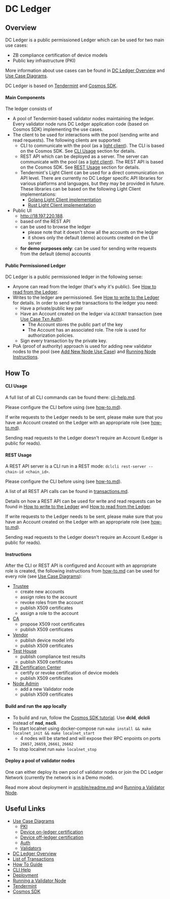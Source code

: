# DC Ledger

## Overview
DC Ledger is a public permissioned Ledger which can be used for two main use cases:
 - ZB compliance certification of device models
 - Public key infrastructure (PKI)
 
More information about use cases can be found in [DC Ledger Overview](docs/ZB_Ledger_overview.pdf) and [Use Case Diagrams](docs/use_cases).

DC Ledger is based on [Tendermint](https://tendermint.com/) and [Cosmos SDK](https://cosmos.network/sdk).

#### Main Components
The ledger consists of
 - A pool of Tendermint-based validator nodes maintaining the ledger.
  Every validator node runs DC Ledger application code (based on Cosmos SDK) implementing the use cases.
 - The client to be used for interactions with the pool (sending write and read requests).
 The following clients are supported: 
    - CLI to communicate with the pool (as a [light client](https://pkg.go.dev/github.com/tendermint/tendermint/lite2?tab=doc)).
    The CLI is based on the Cosmos SDK. See [CLI Usage](#cli-usage) section for details.
    - REST API which can be deployed as a server. The server can communicate with the pool
     (as a [light client](https://pkg.go.dev/github.com/tendermint/tendermint/lite2?tab=doc)). 
    The REST API is based on the Cosmos SDK. See [REST Usage](#rest-usage) section for details.
    - Tendermint's Light Client can be used for a direct communication on API level. 
    There are currently no DC Ledger specific API libraries for various platforms and languages, 
    but they may be provided in future.
    These libraries can be based on the following Light Client implementations: 
        - [Golang Light Client implementation](https://pkg.go.dev/github.com/tendermint/tendermint/lite2?tab=doc)
        - [Rust Light Client implementation](https://docs.rs/tendermint/0.13.0/tendermint/lite/index.html)  
 - Public UI
    - http://18.197.220.188.
    - based onf the REST API
    - can be used to browse the ledger
        - please note that it doesn't show all the accounts on the ledger
        - it shows only the default (demo) accounts created on the UI server
    - **for demo purposes only**: can be used for sending write requests from the default (demo) accounts     

#### Public Permissioned Ledger
DC Ledger is a public permissioned ledger in the following sense:
 - Anyone can read from the ledger (that's why it's public). See [How to read from the Ledger](docs/transactions.md#how-to-read-from-the-ledger).
-  Writes to the ledger are permissioned. See [How to write to the Ledger](docs/transactions.md#how-to-write-to-the-ledger) for details.
In order to send write transactions to the ledger you need: 
      - Have a private/public key pair
      - Have an Account created on the ledger via `ACCOUNT` transaction (see [Use Case Txn Auth](use_cases/use_cases_txn_auth.puml)).
          - The Account stores the public part of the key
          - The Account has an associated role. The role is used for authorization policies.
      - Sign every transaction by the private key.
 - PoA (proof of authority) approach is used for adding new validator nodes to the pool 
 (see [Add New Node Use Case](docs/use_cases/use_cases_add_validator_node.png)) and
  [Running Node Instructions](docs/running-node.md).



## How To

#### CLI Usage
A full list of all CLI commands can be found there: [cli-help.md](docs/cli-help.md).

Please configure the CLI before using (see [how-to.md](docs/how-to.md#cli-configuration)).

If write requests to the Ledger needs to be sent, please make sure that you have
an Account created on the Ledger with an appropriate role (see [how-to.md](docs/how-to.md#getting-account)).

Sending read requests to the Ledger doesn't require an Account (Ledger is public for reads).

#### REST Usage
A REST API server is a CLI run in a REST mode: 
`dclcli rest-server --chain-id <chain_id>`.
 
Please configure the CLI before using (see [how-to.md](docs/how-to.md#cli-configuration)).

A list of all REST API calls can be found in [transactions.md](docs/transactions.md).

Details on how a REST API can be used for write and read requests can be found in
[How to write to the Ledger](docs/transactions.md#how-to-write-to-the-ledger)
and [How to read from the Ledger](docs/transactions.md#how-to-read-from-the-ledger).

If write requests to the Ledger needs to be sent, please make sure that you have
an Account created on the Ledger with an appropriate role (see [how-to.md](docs/how-to.md#getting-account)).

Sending read requests to the Ledger doesn't require an Account (Ledger is public for reads).

#### Instructions
After the CLI or REST API is configured and Account with an appropriate role is created,
the following instructions from [how-to.md](docs/how-to.md) can be used for every role 
(see [Use Case Diagrams](docs/use_cases)):
- [Trustee](docs/how-to.md#trustee-instructions) 
    - create new accounts
    - assign roles to the account
    - revoke roles from the account
    - publish X509 certificates
    - assign a role to the account    
- [CA](docs/how-to.md#ca-instructions)
    - propose X509 root certificates
    - publish X509 certificates    
- [Vendor](docs/how-to.md#vendor-instructions) 
    - publish device model info
    - publish X509 certificates
- [Test House](docs/how-to.md#test-house-instructions) 
    - publish compliance test results
    - publish X509 certificates
- [ZB Certification Center](docs/how-to.md#certification-center-instructions)
    - certify or revoke certification of device models
    - publish X509 certificates
- [Node Admin](docs/how-to.md#node-admin-instructions-setting-up-a-new-validator-node) 
    - add a new Validator node
    - publish X509 certificates

#### Build and run the app locally
- To build and run, follow the [Cosmos SDK tutorial](https://github.com/cosmos/sdk-tutorials/blob/master/nameservice/tutorial/22-build-run.md).
Use __dcld__, __dclcli__ instead of __nsd__, __nscli__.
- To start localnet using docker-compose run `make install && make localnet_init && make localnet_start`
  - 4 nodes will be started and will expose their RPC enpoints on ports `26657`, `26659`, `26661`, `26662`
- To stop localnet run `make localnet_stop`
#### Deploy a pool of validator nodes 
One can either deploy its own pool of validator nodes or join the DC Ledger Network 
(currently the network is in a Demo mode).

Read more about deployment in [ansible/readme.md](ansible/README.md)
and [Running a Validator Node](docs/running-node.md).

## Useful Links 
- [Use Case Diagrams](docs/use_cases)
    - [PKI](docs/use_cases/use_cases_pki.png)
    - [Device on-ledger certification](docs/use_cases/use_cases_device_on_ledger_certification.png)
    - [Device off-ledger certification](docs/use_cases/use_cases_device_off_ledger_certification.png)
    - [Auth](docs/use_cases/use_cases_txn_auth.png)
    - [Validators](docs/use_cases/use_cases_add_validator_node.png)
- [DC Ledger Overview](docs/ZB_Ledger_overview.pdf)
- [List of Transactions](docs/transactions.md)
- [How To Guide](docs/how-to.md)
- [CLI Help](docs/cli-help.md)
- [Deployment](ansible/README.md)
- [Running a Validator Node](docs/running-node.md)
- [Tendermint](https://tendermint.com/)
- [Cosmos SDK](https://cosmos.network/sdk)
     



